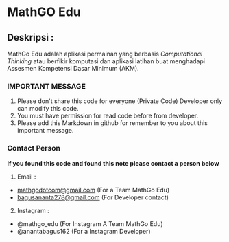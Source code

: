 # MathGO Edu 


## Deskripsi :

MathGo Edu adalah aplikasi permainan yang berbasis *Computational Thinking* atau berfikir komputasi dan aplikasi latihan buat menghadapi Assesmen Kompetensi Dasar Minimum (AKM).


### **IMPORTANT MESSAGE**
1. Please don't share this code for everyone (Private Code) Developer only can modify this code.
2. You must have permission for read code before from developer.
3. Please add this Markdown in github for remember to you about this important message.


### **Contact Person**

**If you found this code and found this note please contact a person below**

1. Email : 
- mathgodotcom@gmail.com (For a Team MathGo Edu)
- bagusananta278@gmail.com (For Developer contact)

2. Instagram :
- @mathgo_edu (For Instagram A Team MathGo Edu)
- @anantabagus162 (For a Instagram Developer)
